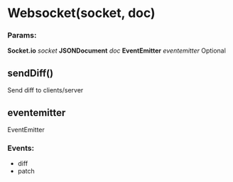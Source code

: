 

<!-- Start src/websocket.js -->

# Websocket(socket, doc)

### Params:

**Socket.io** *socket* 
**JSONDocument** *doc* 
**EventEmitter** *eventemitter* Optional

## sendDiff()

Send diff to clients/server

## eventemitter

EventEmitter

### Events:

* diff
* patch

<!-- End src/websocket.js -->

